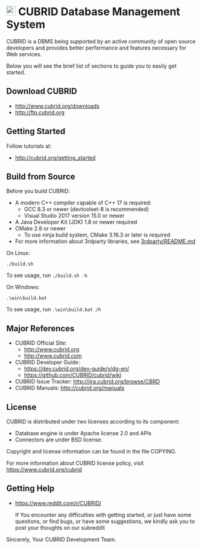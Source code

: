 # [<img src="docs/tangram.svg" width="25" height="25"/>](cubrid_logo.png) CUBRID Database Management System

CUBRID is a DBMS being supported by an active community of open source developers 
and provides better performance and features necessary for Web services.

Below you will see the brief list of sections to guide you to easily get started.

## Download CUBRID

- http://www.cubrid.org/downloads
- http://ftp.cubrid.org

## Getting Started

Follow tutorials at: 
- http://cubrid.org/getting_started

## Build from Source

Before you build CUBRID:

- A modern C++ compiler capable of C++ 17 is required:
  - GCC 8.3 or newer (devtoolset-8 is recommended)
  - Visual Studio 2017 version 15.0 or newer
- A Java Developer Kit (JDK) 1.8 or newer required
- CMake 2.8 or newer
  - To use ninja build system, CMake 3.16.3 or later is required
- For more information about 3rdparty libraries, see [3rdparty/README.md](3rdparty/README.md)

On Linux:
```
./build.sh
```
To see usage, run `./build.sh -h`

On Windows:
```
.\win\build.bat
```
To see usage, run `.\win\build.bat /h`

## Major References

- CUBRID Official Site:
  - http://www.cubrid.org
  - http://www.cubrid.com
- CUBRID Developer Guide:
  - https://dev.cubrid.org/dev-guide/v/dg-en/
  - https://github.com/CUBRID/cubrid/wiki
- CUBRID Issue Tracker: http://jira.cubrid.org/browse/CBRD
- CUBRID Manuals: http://cubrid.org/manuals

## License

CUBRID is distributed under two licenses according to its component:
- Database engine is under Apache license 2.0 and APIs
- Connectors are under BSD license.

Copyright and license information can be found in the file COPYING.

For more information about CUBRID license policy, visit https://www.cubrid.org/cubrid

## Getting Help

- https://www.reddit.com/r/CUBRID/
      
  If You encounter any difficulties with getting started, or just have some questions, or find bugs, or have some suggestions, we kindly ask you to post your thoughts on our subreddit

Sincerely,
Your CUBRID Development Team.
